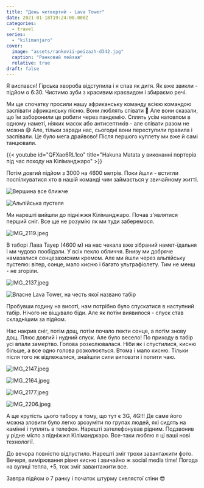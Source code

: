 ```yaml
---
title: "День четвертий - Lava Tower"
date: 2021-01-18T19:24:00.000Z
categories:
  - travel
series:
  - "kilimanjaro"
cover:
  image: "assets/rankovii-peizazh-d342.jpg"
  caption: "Ранковий пейзаж"
  relative: true
draft: false
---
```


Я виспався! Гірська хвороба відступила і я спав як дитя. Як вже звикли - підйом о 6:30. Чистимо зуби з красивим краєвидом і збираємо речі.

Ми ще спочатку просили нашу африканську команду всією командою заспівати африканську пісню. Вони люблять співати 🙂 Але вони сказали, що їм заборонили це робити через пандемію. Сплять усім натовпом в одному наметі, ніяких масок або антисептиків - але співати разом не можна 😅 Але, тільки заради нас, сьогодні вони переступили правила і заспівали. Це було мега драйвово! Після першого куплету ми вже й самі танцювали.

{{< youtube id="QFXao6RL1co" title="Hakuna Matata у виконанні портерів під час походу на Кіліманджаро" >}}

Потім довгий підйом з 3000 на 4600 метрів. Поки йшли - встигли поспілкуватися хто в нашій команді чим займається у звичайному житті.

![Вершина все ближче](assets/vershina-vse-blizhche-58c8.jpg "Вершина все ближче")

![Альпійська пустеля](assets/alpiiska-pustelya-7a49.jpg "Альпійська пустеля")

Ми нарешті вийшли до підніжжя Кіліманджаро. Почав з'являтися перший сніг. Все ще не розумію як ми туди заберемося.

![IMG_2119.jpeg](assets/img-2119-d2a4.jpg)

В таборі Лава Тауер (4600 м) на нас чекала вже зібраний намет-їдальня і ми чудово пообідали. У всіх пекло обличчя. Внизу ми добряче намазалися сонцезахисним кремом. Але ми йшли через альпійську пустелю: вітер, сонце, мало кисню і багато ультрафіолету. Тим не менш - не згоріли.

![IMG_2137.jpeg](assets/img-2137-b0d3.jpg)

![Власне Lava Tower, на честь якої названо табір](assets/vlasne-lava-tower-na-chest-yakoi-nazvano-tabir-05f6.jpg "Власне Lava Tower, на честь якої названо табір")

Пробувши годину на висоті, нам потрібно було спускатися в наступний табір. Нічого не віщувало біди. Але як потім виявилося - спуск став складнішим за підйом.

Нас накрив сніг, потім дощ, потім почало пекти сонце, а потім знову дощ. Плюс довгий і нудний спуск. Але було весело! По приходу в табір усі впали замертво. Голова розколювалася. Ніби як і спустилися, кисню більше, а все одно голова розколюється. Втома і мало кисню. Тільки після того як відлежалися, знайшли сили виповзти і попити чаю.

![IMG_2147.jpeg](assets/img-2147-09b2.jpg)

![IMG_2164.jpeg](assets/img-2164-d1a7.jpg)

![IMG_2177.jpeg](assets/img-2177-2196.jpg)

![IMG_2206.jpeg](assets/img-2206-c323.jpg)

А ще крутість цього табору в тому, що тут є 3G, 4G!!! Де саме його можна зловити було легко зрозуміти по групах людей, які сидять на камінні і туплять в телефон. Нарешті зателефонував рідним. Подзвонив у рідне місто з підніжжя Кіліманджаро. Все-таки люблю я ці ваші нові технології.

До вечора повністю відпустило. Нарешті зміг трохи завантажити фото. Вечеря, вимірювання рівня кисню і звичайно ж social media time! Погода на вулиці тепла, +5, тож зміг завантажити все.

Завтра підйом о 7 ранку і початок штурму скелястої стіни 😎
